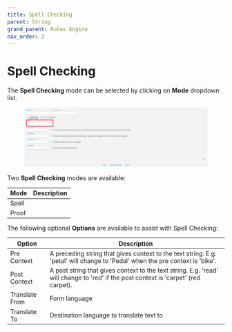 ```yaml
---
title: Spell Checking
parent: String
grand_parent: Rules Engine
nav_order: 2
---
```


# Spell Checking

The **Spell Checking** mode can be selected by clicking on **Mode** dropdown list.

<figure><img src="../../.gitbook/assets/image (41).png" alt=""><figcaption></figcaption></figure>

Two **Spell Checking** modes are available:

| Mode  | Description |
| ----- | ----------- |
| Spell |             |
| Proof |             |

The following optional **Options** are available to assist with Spell Checking:

| Option         | Description                                                                                                                         |
| -------------- | ----------------------------------------------------------------------------------------------------------------------------------- |
| Pre Context    | A preceding string that gives context to the text string. E.g. 'petal' will change to 'Pedal' when the pre context is 'bike'.       |
| Post Context   | A post string that gives context to the text string. E.g. 'read' will change to 'red' if the post context is 'carpet' (red carpet). |
| Translate From | Form language                                                                                                                       |
| Translate To   | Destination language to translate text to                                                                                           |

